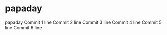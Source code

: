 # papaday
papaday
Commit 1 line
Commit 2 line
Commit 3 line
Commit 4 line
Commit 5 line
Commit 6 line
